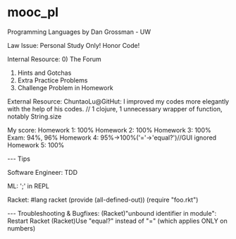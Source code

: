 # mooc_pl
Programming Languages by Dan Grossman - UW

Law Issue: Personal Study Only! Honor Code!

Internal Resource:
0) The Forum
1) Hints and Gotchas
2) Extra Practice Problems
3) Challenge Problem in Homework

External Resource:
ChuntaoLu@GitHut: I improved my codes more elegantly with the help of his codes. // 1 clojure, 1 unnecessary wrapper of function, notably String.size

My score:
Homework 1: 100%
Homework 2: 100%
Homework 3: 100%
Exam:        94%, 96%
Homework 4:  95%->100%('='->'equal?')//GUI ignored
Homework 5: 100%

--- Tips

Software Engineer: TDD

ML: ';' in REPL

Racket: 
#lang racket
(provide (all-defined-out))
(require "foo.rkt")

--- Troubleshooting & Bugfixes:
(Racket)"unbound identifier in module": Restart Racket
(Racket)Use "equal?" instead of "=" (which applies ONLY on numbers)

